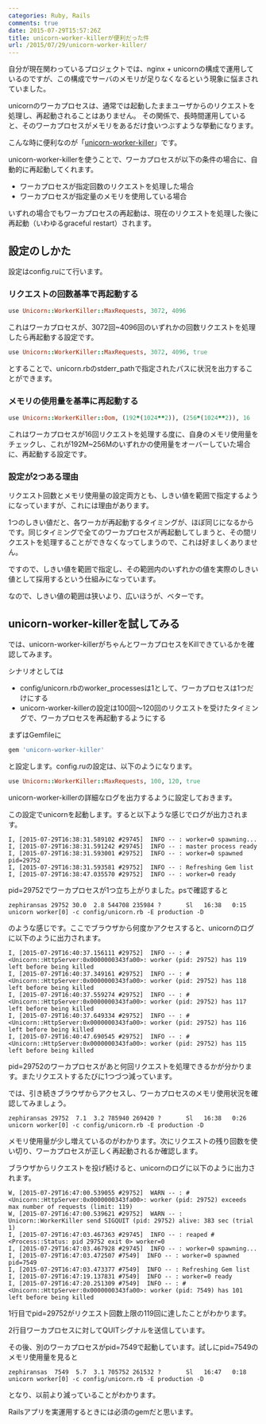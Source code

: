 ```yaml
---
categories: Ruby, Rails
comments: true
date: 2015-07-29T15:57:26Z
title: unicorn-worker-killerが便利だった件
url: /2015/07/29/unicorn-worker-killer/
---
```


自分が現在関わっているプロジェクトでは、nginx + unicornの構成で運用しているのですが、この構成でサーバのメモリが足りなくなるという現象に悩まされていました。

unicornのワーカプロセスは、通常では起動したままユーザからのリクエストを処理し、再起動されることはありません。
その関係で、長時間運用していると、そのワーカプロセスがメモリをあるだけ食いつぶすような挙動になります。

こんな時に便利なのが「[unicorn-worker-killer](https://github.com/kzk/unicorn-worker-killer)」です。

unicorn-worker-killerを使うことで、ワーカプロセスが以下の条件の場合に、自動的に再起動してくれます。

- ワーカプロセスが指定回数のリクエストを処理した場合
- ワーカプロセスが指定量のメモリを使用している場合

いずれの場合でもワーカプロセスの再起動は、現在のリクエストを処理した後に再起動（いわゆるgraceful restart）されます。

## 設定のしかた

設定はconfig.ruにて行います。

### リクエストの回数基準で再起動する

``` ruby config.ru
use Unicorn::WorkerKiller::MaxRequests, 3072, 4096
```

これはワーカプロセスが、3072回~4096回のいずれかの回数リクエストを処理したら再起動する設定です。

``` ruby config.ru
use Unicorn::WorkerKiller::MaxRequests, 3072, 4096, true
```

とすることで、unicorn.rbのstderr_pathで指定されたパスに状況を出力することができます。

### メモリの使用量を基準に再起動する

``` ruby config.ru
use Unicorn::WorkerKiller::Oom, (192*(1024**2)), (256*(1024**2)), 16
```

これはワーカプロセスが16回リクエストを処理する度に、自身のメモリ使用量をチェックし、これが192M~256Mのいずれかの使用量をオーバーしていた場合に、再起動する設定です。

### 設定が2つある理由

リクエスト回数とメモリ使用量の設定両方とも、しきい値を範囲で指定するようになっていますが、これには理由があります。

1つのしきい値だと、各ワーカが再起動するタイミングが、ほぼ同じになるからです。同じタイミングで全てのワーカプロセスが再起動してしまうと、その間リクエストを処理することができなくなってしまうので、これは好ましくありません。

ですので、しきい値を範囲で指定し、その範囲内のいずれかの値を実際のしきい値として採用するという仕組みになっています。

なので、しきい値の範囲は狭いより、広いほうが、ベターです。

## unicorn-worker-killerを試してみる
では、unicorn-worker-killerがちゃんとワーカプロセスをKillできているかを確認してみます。

シナリオとしては

- config/unicorn.rbのworker_processesは1として、ワーカプロセスは1つだけにする
- unicorn-worker-killerの設定は100回〜120回のリクエストを受けたタイミングで、ワーカプロセスを再起動するようにする

まずはGemfileに

``` ruby Gemfile
gem 'unicorn-worker-killer'
```

と設定します。config.ruの設定は、以下のようになります。

``` ruby config.ru
use Unicorn::WorkerKiller::MaxRequests, 100, 120, true
```

unicorn-worker-killerの詳細なログを出力するように設定しておきます。

この設定でunicornを起動します。すると以下ような感じでログが出力されます。

```
I, [2015-07-29T16:38:31.589102 #29745]  INFO -- : worker=0 spawning...
I, [2015-07-29T16:38:31.591242 #29745]  INFO -- : master process ready
I, [2015-07-29T16:38:31.593001 #29752]  INFO -- : worker=0 spawned pid=29752
I, [2015-07-29T16:38:31.593581 #29752]  INFO -- : Refreshing Gem list
I, [2015-07-29T16:38:47.035570 #29752]  INFO -- : worker=0 ready
```

pid=29752でワーカプロセスが1つ立ち上がりました。psで確認すると

```
zephiransas 29752 30.0  2.8 544708 235984 ?       Sl   16:38   0:15 unicorn worker[0] -c config/unicorn.rb -E production -D  
```

のような感じです。ここでブラウザから何度かアクセスすると、unicornのログに以下のように出力されます。

```
I, [2015-07-29T16:40:37.156111 #29752]  INFO -- : #<Unicorn::HttpServer:0x0000000343fa00>: worker (pid: 29752) has 119 left before being killed
I, [2015-07-29T16:40:37.349161 #29752]  INFO -- : #<Unicorn::HttpServer:0x0000000343fa00>: worker (pid: 29752) has 118 left before being killed
I, [2015-07-29T16:40:37.559274 #29752]  INFO -- : #<Unicorn::HttpServer:0x0000000343fa00>: worker (pid: 29752) has 117 left before being killed
I, [2015-07-29T16:40:37.649334 #29752]  INFO -- : #<Unicorn::HttpServer:0x0000000343fa00>: worker (pid: 29752) has 116 left before being killed
I, [2015-07-29T16:40:47.690545 #29752]  INFO -- : #<Unicorn::HttpServer:0x0000000343fa00>: worker (pid: 29752) has 115 left before being killed
```

pid=29752のワーカプロセスがあと何回リクエストを処理できるかが分かります。またリクエストするたびに1つづつ減っています。

では、引き続きブラウザからアクセスし、ワーカプロセスのメモリ使用状況を確認してみましょう。

```
zephiransas 29752  7.1  3.2 785940 269420 ?       Sl   16:38   0:26 unicorn worker[0] -c config/unicorn.rb -E production -D
```

メモリ使用量が少し増えているのがわかります。次にリクエストの残り回数を使い切り、ワーカプロセスが正しく再起動されるか確認します。

ブラウザからリクエストを投げ続けると、unicornのログに以下のように出力されます。

```
W, [2015-07-29T16:47:00.539055 #29752]  WARN -- : #<Unicorn::HttpServer:0x0000000343fa00>: worker (pid: 29752) exceeds max number of requests (limit: 119)
W, [2015-07-29T16:47:00.539621 #29752]  WARN -- : Unicorn::WorkerKiller send SIGQUIT (pid: 29752) alive: 383 sec (trial 1)
I, [2015-07-29T16:47:03.467363 #29745]  INFO -- : reaped #<Process::Status: pid 29752 exit 0> worker=0
I, [2015-07-29T16:47:03.467928 #29745]  INFO -- : worker=0 spawning...
I, [2015-07-29T16:47:03.472507 #7549]  INFO -- : worker=0 spawned pid=7549
I, [2015-07-29T16:47:03.473377 #7549]  INFO -- : Refreshing Gem list
I, [2015-07-29T16:47:19.137831 #7549]  INFO -- : worker=0 ready
I, [2015-07-29T16:47:20.251309 #7549]  INFO -- : #<Unicorn::HttpServer:0x0000000343fa00>: worker (pid: 7549) has 101 left before being killed
```

1行目でpid=29752がリクエスト回数上限の119回に達したことがわかります。

2行目ワーカプロセスに対してQUITシグナルを送信しています。

その後、別のワーカプロセスがpid=7549で起動しています。試しにpid=7549のメモリ使用量を見ると

```
zephiransas  7549  5.7  3.1 705752 261532 ?       Sl   16:47   0:18 unicorn worker[0] -c config/unicorn.rb -E production -D
```

となり、以前より減っていることがわかります。

Railsアプリを実運用するときには必須のgemだと思います。
